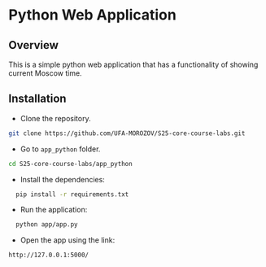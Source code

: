 # Python Web Application

## Overview

This is a simple python web application that has a functionality of showing current Moscow time.

## Installation

- Clone the repository.

```bash
git clone https://github.com/UFA-MOROZOV/S25-core-course-labs.git
```

- Go to `app_python` folder.

```bash
cd S25-core-course-labs/app_python
```

- Install the dependencies:

```bash
  pip install -r requirements.txt
```

- Run the application:

```bash
  python app/app.py
```

- Open the app using the link:

`http://127.0.0.1:5000/`
